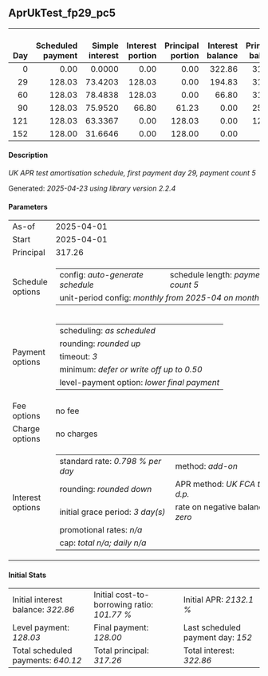 <h2>AprUkTest_fp29_pc5</h2>
<table>
    <thead style="vertical-align: bottom;">
        <th style="text-align: right;">Day</th>
        <th style="text-align: right;">Scheduled payment</th>
        <th style="text-align: right;">Simple interest</th>
        <th style="text-align: right;">Interest portion</th>
        <th style="text-align: right;">Principal portion</th>
        <th style="text-align: right;">Interest balance</th>
        <th style="text-align: right;">Principal balance</th>
        <th style="text-align: right;">Total simple interest</th>
        <th style="text-align: right;">Total interest</th>
        <th style="text-align: right;">Total principal</th>
    </thead>
    <tr style="text-align: right;">
        <td class="ci00">0</td>
        <td class="ci01" style="white-space: nowrap;">0.00</td>
        <td class="ci02">0.0000</td>
        <td class="ci03">0.00</td>
        <td class="ci04">0.00</td>
        <td class="ci05">322.86</td>
        <td class="ci06">317.26</td>
        <td class="ci07">0.0000</td>
        <td class="ci08">0.00</td>
        <td class="ci09">0.00</td>
    </tr>
    <tr style="text-align: right;">
        <td class="ci00">29</td>
        <td class="ci01" style="white-space: nowrap;">128.03</td>
        <td class="ci02">73.4203</td>
        <td class="ci03">128.03</td>
        <td class="ci04">0.00</td>
        <td class="ci05">194.83</td>
        <td class="ci06">317.26</td>
        <td class="ci07">73.4203</td>
        <td class="ci08">128.03</td>
        <td class="ci09">0.00</td>
    </tr>
    <tr style="text-align: right;">
        <td class="ci00">60</td>
        <td class="ci01" style="white-space: nowrap;">128.03</td>
        <td class="ci02">78.4838</td>
        <td class="ci03">128.03</td>
        <td class="ci04">0.00</td>
        <td class="ci05">66.80</td>
        <td class="ci06">317.26</td>
        <td class="ci07">151.9041</td>
        <td class="ci08">256.06</td>
        <td class="ci09">0.00</td>
    </tr>
    <tr style="text-align: right;">
        <td class="ci00">90</td>
        <td class="ci01" style="white-space: nowrap;">128.03</td>
        <td class="ci02">75.9520</td>
        <td class="ci03">66.80</td>
        <td class="ci04">61.23</td>
        <td class="ci05">0.00</td>
        <td class="ci06">256.03</td>
        <td class="ci07">227.8561</td>
        <td class="ci08">322.86</td>
        <td class="ci09">61.23</td>
    </tr>
    <tr style="text-align: right;">
        <td class="ci00">121</td>
        <td class="ci01" style="white-space: nowrap;">128.03</td>
        <td class="ci02">63.3367</td>
        <td class="ci03">0.00</td>
        <td class="ci04">128.03</td>
        <td class="ci05">0.00</td>
        <td class="ci06">128.00</td>
        <td class="ci07">291.1928</td>
        <td class="ci08">322.86</td>
        <td class="ci09">189.26</td>
    </tr>
    <tr style="text-align: right;">
        <td class="ci00">152</td>
        <td class="ci01" style="white-space: nowrap;">128.00</td>
        <td class="ci02">31.6646</td>
        <td class="ci03">0.00</td>
        <td class="ci04">128.00</td>
        <td class="ci05">0.00</td>
        <td class="ci06">0.00</td>
        <td class="ci07">322.8575</td>
        <td class="ci08">322.86</td>
        <td class="ci09">317.26</td>
    </tr>
</table>
<h4>Description</h4>
<p><i>UK APR test amortisation schedule, first payment day 29, payment count 5</i></p>
<p>Generated: <i>2025-04-23 using library version 2.2.4</i></p>
<h4>Parameters</h4>
<table>
    <tr>
        <td>As-of</td>
        <td>2025-04-01</td>
    </tr>
    <tr>
        <td>Start</td>
        <td>2025-04-01</td>
    </tr>
    <tr>
        <td>Principal</td>
        <td>317.26</td>
    </tr>
    <tr>
        <td>Schedule options</td>
        <td>
            <table>
                <tr>
                    <td>config: <i>auto-generate schedule</i></td>
                    <td>schedule length: <i><i>payment count</i> 5</i></td>
                </tr>
                <tr>
                    <td colspan="2" style="white-space: nowrap;">unit-period config: <i>monthly from 2025-04 on month-end</i></td>
                </tr>
            </table>
        </td>
    </tr>
    <tr>
        <td>Payment options</td>
        <td>
            <table>
                <tr>
                    <td>scheduling: <i>as scheduled</i></td>
                </tr>
                <tr>
                    <td>rounding: <i>rounded up</i></td>
                </tr>
                <tr>
                    <td>timeout: <i>3</i></td>
                </tr>
                <tr>
                    <td>minimum: <i>defer&nbsp;or&nbsp;write&nbsp;off&nbsp;up&nbsp;to&nbsp;0.50</i></td>
                </tr>
                <tr>
                    <td>level-payment option: <i>lower&nbsp;final&nbsp;payment</i></td>
                </tr>
            </table>
        </td>
    </tr>
    <tr>
        <td>Fee options</td>
        <td>no fee
        </td>
    </tr>
    <tr>
        <td>Charge options</td>
        <td>no charges
        </td>
    </tr>
    <tr>
        <td>Interest options</td>
        <td>
            <table>
                <tr>
                    <td>standard rate: <i>0.798 % per day</i></td>
                    <td>method: <i>add-on</i></td>
                </tr>
                <tr>
                    <td>rounding: <i>rounded down</i></td>
                    <td>APR method: <i>UK FCA to 1 d.p.</i></td>
                </tr>
                <tr>
                    <td>initial grace period: <i>3 day(s)</i></td>
                    <td>rate on negative balance: <i>zero</i></td>
                </tr>
                <tr>
                    <td colspan="2">promotional rates: <i><i>n/a</i></i></td>
                </tr>
                <tr>
                    <td colspan="2">cap: <i>total <i>n/a</i>; daily <i>n/a</i></td>
                </tr>
            </table>
        </td>
    </tr>
</table>
<h4>Initial Stats</h4>
<table>
    <tr>
        <td>Initial interest balance: <i>322.86</i></td>
        <td>Initial cost-to-borrowing ratio: <i>101.77 %</i></td>
        <td>Initial APR: <i>2132.1 %</i></td>
    </tr>
    <tr>
        <td>Level payment: <i>128.03</i></td>
        <td>Final payment: <i>128.00</i></td>
        <td>Last scheduled payment day: <i>152</i></td>
    </tr>
    <tr>
        <td>Total scheduled payments: <i>640.12</i></td>
        <td>Total principal: <i>317.26</i></td>
        <td>Total interest: <i>322.86</i></td>
    </tr>
</table>
